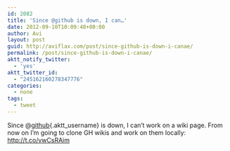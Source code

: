 ```yaml
---
id: 2082
title: 'Since @github is down, I can…'
date: 2012-09-10T10:09:48+00:00
author: Avi
layout: post
guid: http://aviflax.com/post/since-github-is-down-i-canae/
permalink: /post/since-github-is-down-i-canae/
aktt_notify_twitter:
  - 'yes'
aktt_twitter_id:
  - "245162160278347776"
categories:
  - none
tags:
  - tweet
---
```

Since @[github](http://twitter.com/github){.aktt_username} is down, I can’t work on a wiki page. From now on I’m going to clone GH wikis and work on them locally: <a href="http://t.co/vwCsRAim" rel="nofollow">http://t.co/vwCsRAim</a>
